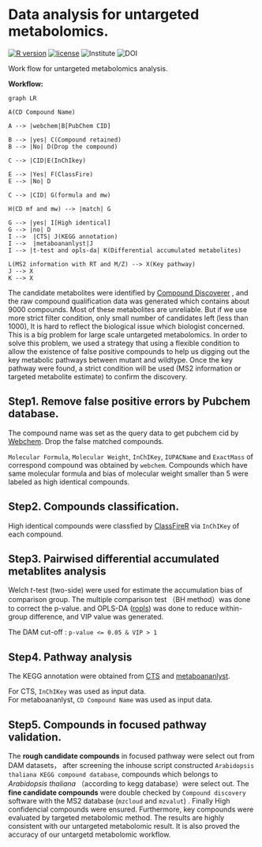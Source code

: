 # Data analysis for untargeted metabolomics.
  

[![R version](https://img.shields.io/badge/R-v4.1.1-salmon)](https://www.r-project.org)
[![license](https://img.shields.io/badge/license-MIT-green)](https://opensource.org/licenses/MIT)
![Institute](https://img.shields.io/badge/HENU-ZhangLab-blue)
![DOI](https://img.shields.io/badge/DOI-Submit-purple)
  

Work flow for untargeted metabolomics analysis.

**Workflow:** 

```mermaid
graph LR

A(CD Compound Name)

A --> |webchem|B[PubChem CID]

B --> |yes| C(Compound retained)
B --> |No| D(Drop the compound)

C --> |CID|E(InChIkey)

E --> |Yes| F(ClassFire)
E --> |No| D

C --> |CID| G(formula and mw)

H(CD mf and mw) --> |match| G

G --> |yes| I[High identical]
G --> |no| D
I -->  |CTS| J(KEGG annotation)
I -->  |metaboananlyst|J
I --> |t-test and opls-da| K(Differential accumulated metabolites)

L(MS2 information with RT and M/Z) --> X(Key pathway)
J --> X
K --> X

```


The candidate metabolites were identified by [Compound Discoverer](https://www.thermofisher.cn/cn/zh/home/industrial/mass-spectrometry/liquid-chromatography-mass-spectrometry-lc-ms/lc-ms-software/multi-omics-data-analysis/compound-discoverer-software.html) , and the raw compound qualification data was generated which contains about 9000 compounds. Most of these metabolites are unreliable. But if we use more strict filter condition, only small number of candidates left (less than 1000), It is hard to reflect the biological issue which biologist concerned. This is a big problem for large scale untargeted metabolomics.
In order to solve this problem, we used a strategy that using a flexible condition to allow the existence of false positive compounds to help us digging out the key metabolic pathways between mutant and wildtype. Once the key pathway were found, a strict condition will be used (MS2 information or targeted metabolite estimate) to confirm the discovery.  



## Step1. Remove false positive errors by Pubchem database.  

The compound name was set as the query data to get pubchem cid by [Webchem](https://github.com/ropensci/webchem). Drop the false matched compounds.  

`Molecular Formula`,	`Molecular Weight`,	`InChIKey`,	`IUPACName` and	`ExactMass` of correspond compound was obtained by `webchem`. Compounds which have same molecular formula and bias of molecular weight smaller than 5 were labeled as high identical compounds.  


## Step2. Compounds classification.  

High identical compounds were classfied by [ClassFireR](https://github.com/aberHRML/classyfireR) via `InChIKey` of each compound.  

## Step3. Pairwised differential accumulated metablites analysis

Welch *t*-test (two-side) were used for estimate the accumulation bias of comparison group. The multiple comparison test （BH method）was done to correct the p-value. and OPLS-DA ([ropls](https://github.com/SamGG/ropls)) was done to reduce within-group difference, and VIP value was generated.

The DAM cut-off : `p-value <= 0.05 & VIP > 1`

## Step4. Pathway analysis

The KEGG annotation were obtained from [CTS](http://cts.fiehnlab.ucdavis.edu/batch) and [metaboananlyst](https://dev.metaboanalyst.ca/MetaboAnalyst/upload/PathUploadView.xhtml).  

For CTS, `InChIKey` was used as input data.  
For metaboananlyst, `CD Compound Name` was used as input data.

## Step5. Compounds in focused pathway validation.

The **rough candidate compounds** in focused pathway were select out from DAM datasets， after screening the inhouse script constructed `Arabidopsis thaliana KEGG compound database`, compounds which belongs to *Arabidopsis thaliana* （according to kegg database）were select out. The **fine candidate compounds** were double checked by `Compound discovery` software with the MS2 database (`mzcloud` and `mzvalut`) . Finally High confidencial compounds were ensured. Furthermore, key compounds were evaluated by targeted metabolomic method. The results are highly consistent with our untargeted metabolomic result. It is also proved the accuracy of our untargetd metabolomic workflow.



